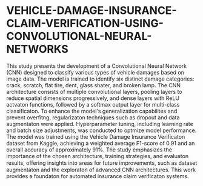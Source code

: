 # VEHICLE-DAMAGE-INSURANCE-CLAIM-VERIFICATION-USING-CONVOLUTIONAL-NEURAL-NETWORKS

This study presents the development of a Convolutional Neural Network (CNN) designed to
classify various types of vehicle damages based on image data. The model is trained to identify
six distinct damage categories: crack, scratch, flat tire, dent, glass shater, and broken lamp.
The CNN architecture consists of multiple convolutional layers, pooling layers to reduce spatial
dimensions progressively, and dense layers with ReLU actvaton functions, followed by a
softmax output layer for multi-class classificaton. To enhance the model's generalization
capabilites and prevent overfitng, regularizaton techniques such as dropout and data
augmentaton were applied. Hyperparameter tuning, including learning rate and batch size
adjustments, was conducted to optmize model performance. The model was trained using
the Vehicle Damage Insurance Verificaton dataset from Kaggle, achieving a weighted average
F1-score of 0.91 and an overall accuracy of approximately 91%. The study emphasizes the
importance of the chosen architecture, training strategies, and evaluaton results, oﬀering
insights into areas for future improvements, such as dataset augmentaton and the
exploraton of advanced CNN architectures. This work provides a foundaton for automated
insurance claim verificaton systems.
